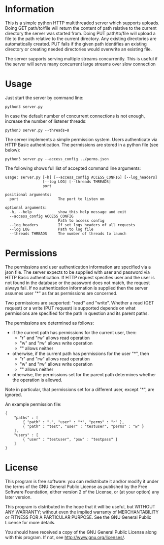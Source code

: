 Information
===========

This is a simple python HTTP multithreaded server which supports uploads. Doing
GET path/to/file will return the content of path relative to the current
directory the server was started from. Doing PUT path/to/file will upload a
file to the path relative to the current directory. Any existing directories
are automatically created. PUT fails if the given path identifies an existing
directory or creating needed directories would overwrite an existing file.

The server supports serving multiple streams concurrently. This is useful if
the server will serve many concurrent large streams over slow connection

Usage
=====

Just start the server by command line:

    python3 server.py

In case the default number of concurrent connections is not enough, increase
the number of listener threads:

    python3 server.py --threads=8

The server implements a simple permission system. Users authenticate via HTTP
Basic authentication. The permissions are stored in a python file (see below):

    python3 server.py --access_config ../perms.json

The following shows full list of accepted command line arguments:

    usage: server.py [-h] [--access_config ACCESS_CONFIG] [--log_headers]
                     [--log LOG] [--threads THREADS]
                     port

    positional arguments:
      port                  The port to listen on

    optional arguments:
      -h, --help            show this help message and exit
      --access_config ACCESS_CONFIG
                            Path to access config
      --log_headers         If set logs headers of all requests
      --log LOG             Path to log file
      --threads THREADS     The number of threads to launch

Permissions
===========

The permissions and user authentication information are specified via a json
file. The server expects to be supplied with user and password via HTTP Basic
authentication. If HTTP request specifies user and the user is not found in the
database or the password does not match, the request always fail. If no
authentication information is supplied then the server assumes user "*" as far
as permissions are concerned.

Two permissions are supported: "read" and "write". Whether a read (GET request)
or a write (PUT request) is supported depends on what permissions are specified
for the path in question and its parent paths.

The permissions are determined as follows:
 - if the current path has permissions for the current user, then:
    - "r" and "rw" allows read operation
    - "w" and "rw" allows write operation
    - "" allows neither
 - otherwise, if the current path has permissions for the user "*", then
    - "r" and "rw" allows read operation
    - "w" and "rw" allows write operation
    - "" allows neither
 - otherwise, the permissions set for the parent path determines whether the
   operation is allowed.

Note in particular, that permissions set for a different user, except "*", are
ignored.

An example permission file:

    {
        "paths" : [
            { "path" : ".", "user" : "*", "perms" : "r" },
            { "path" : "test", "user" : "testuser", "perms" : "w" }
        ],
        "users" : [
            { "user" : "testuser", "psw" : "testpass" }
        ]
    }

License
=======

This program is free software: you can redistribute it and/or modify
it under the terms of the GNU General Public License as published by
the Free Software Foundation, either version 2 of the License, or
(at your option) any later version.

This program is distributed in the hope that it will be useful,
but WITHOUT ANY WARRANTY; without even the implied warranty of
MERCHANTABILITY or FITNESS FOR A PARTICULAR PURPOSE.  See the
GNU General Public License for more details.

You should have received a copy of the GNU General Public License
along with this program.  If not, see <http://www.gnu.org/licenses/>.
